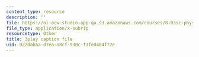 ```yaml
---
content_type: resource
description: ''
file: https://ol-ocw-studio-app-qa.s3.amazonaws.com/courses/8-03sc-physics-iii-vibrations-and-waves-fall-2016/922daba2d7ea58cf930cf3fed404f72e_4ysFC9vd3GE.vtt
file_type: application/x-subrip
resourcetype: Other
title: 3play caption file
uid: 922daba2-d7ea-58cf-930c-f3fed404f72e
---
```

